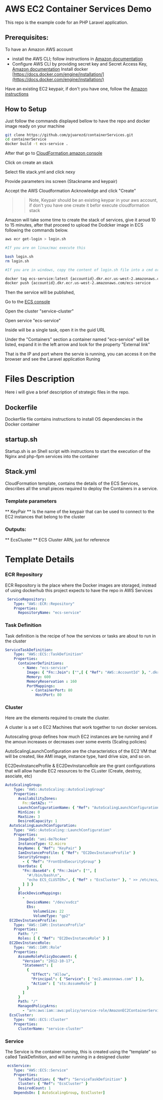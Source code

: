 # AWS EC2 Container Services Demo

This repo is the example code for an PHP Laravel application.

## Prerequisites:

To have an Amazon AWS account
* install the AWS CLI; follow instructions in [Amazon documentation](http://docs.aws.amazon.com/cli/latest/userguide/installing.html)
* Configure AWS CLI by providing secret key and Secret Access Key, [Amazon documentation](http://docs.aws.amazon.com/cli/latest/userguide/cli-chap-getting-started.html)
Install docker [https://docs.docker.com/engine/installation/](https://docs.docker.com/engine/installation/)

Have an existing EC2 keypair, if don't you have one, follow the [Amazon instructions](http://docs.aws.amazon.com/AWSEC2/latest/UserGuide/ec2-key-pairs.html#having-ec2-create-your-key-pair)
 
## How to Setup

Just follow the commands displayed bellow to have the repo and docker image ready on your machine

```bash
git clone https://github.com/pjuarezd/containerServices.git
cd containerService
docker build -t ecs-service .
```

After that go to [CloudFormation amazon console](https://us-west-2.console.aws.amazon.com/cloudformation/home?region=us-west-2#/stacks?filter=active)

Click on create an stack

Select file stack.yml and click nexy

Provide parameters ins screen (Stackname and keypair)

Accept the AWS Cloudformation Acknowledge and click "Create"
>> Note, Keypair should be an existing keypar in your aws account, if don't you have one create it befor execute cloudformation stack

Amazon will take some time to create the stack of services, give it aroud 10 to 15 minutes, after that proceed to upload the Dodcker image in  ECS following the commands below.

```bash
aws ecr get-login > login.sh

#If you are on linux/mac execute this

bash login.sh
rm login.sh

#If you are in windows, copy the content of login.sh file into a cmd or powershell console and execute it 

docker tag ecs-service:latest {accountid}.dkr.ecr.us-west-2.amazonaws.com/ecs-service:latest
docker push {accountid}.dkr.ecr.us-west-2.amazonaws.com/ecs-service
```
Then the service will be published, 

Go to the [ECS console](https://us-west-2.console.aws.amazon.com/ecs/home?region=us-west-2#/clusters)

Open the cluster "service-cluster"

Open service  "ecs-service"

Inside will be a single task, open it in the guid URL

Under the "Containers" section a container named "ecs-service" will be listed, expand it in the left arrow and look for the property "External link"

That is the IP and port where the servie is running, you can access it on the browser and see the Laravel application Runing

# Files Description

Here i will give a brief description of strategic files in the repo.


## Dockerfile
Dockerfile file contains instructions to install OS dependencies in the Docker container

## startup.sh
Startup.sh is an Shell script with instructions to start the execution of the Nginx and php-fpm services into the container


## Stack.yml
CloudFormation template, contains the details of the ECS Services, describes all the small pieces required to deploy the Containers in a service.

### Template parameters
** KeyPair **
Is the name of the keypair that can be used to connect to the EC2 instances that belong to the cluster

### Outputs:
** EcsCluster **
ECS Cluster ARN, just for reference

# Template Details

### ECR Repository

ECR Repository is the place where the Docker images are storaged, instead of using dockerhub this project expects to have the repo in AWS Services

```yaml
 ServiceRepository: 
    Type: "AWS::ECR::Repository"
    Properties: 
      RepositoryName: "ecs-service"

```

### Task Definition

Task definition is the recipe of how the services or tasks are about to run in the cluster

```yaml
ServiceTaskDefinition: 
    Type: "AWS::ECS::TaskDefinition"
    Properties:
      ContainerDefinitions:
        - Name: "ecs-service"
          Image: { "Fn::Join": ["",[ { "Ref": "AWS::AccountId" }, ".dkr.ecr.us-west-2.amazonaws.com/ecs-service:latest" ] ] } 
          Memory: 600
          MemoryReservation : 160
          PortMappings:
            - ContainerPort: 80
              HostPort: 80
```

### Cluster

Here are the elements required to create the cluster.

A cluster is a set o EC2 Machines that work together to run docker services.

Autoscaling group defines how much EC2 instances are be running and if the amoun increases or decreases over some events (Scaling policies)

AutoScalingLaunchConfiguration are the characteristics of the EC2 VM that will be created, like AMI image, instance type, hard drive size, and so on.

EC2DevInstanceProfile & EC2DevInstanceRole are the grant configurations that will allow handle EC2 resources to the CLuster (Create, destroy, asociate, etc)


```yaml
AutoScalingGroup:
    Type: "AWS::AutoScaling::AutoScalingGroup"
    Properties:
      AvailabilityZones: 
        Fn::GetAZs: ""
      LaunchConfigurationName: { "Ref": "AutoScalingLaunchConfiguration" }
      MinSize: 0
      MaxSize: 3
      DesiredCapacity: 1
  AutoScalingLaunchConfiguration:
    Type: "AWS::AutoScaling::LaunchConfiguration"
    Properties:
      ImageId: "ami-8e7bc4ee"
      InstanceType: t2.micro
      KeyName: { "Ref": "KeyPair" }
      IamInstanceProfile: { "Ref": "EC2DevInstanceProfile" }
      SecurityGroups:
        - { "Ref": "FrontEndSecurityGroup" }
      UserData: {
        "Fn::Base64": { "Fn::Join": ["", [
          "#!/bin/bash\n",
          "echo ECS_CLUSTER=", { "Ref" : "EcsCluster" }, " >> /etc/ecs/ecs.config\n"
        ] ] }
      }
      BlockDeviceMappings:
        -
          DeviceName: "/dev/xvdcz"
          Ebs:
             VolumeSize: 22
             VolumeType: "gp2"
  EC2DevInstanceProfile:
    Type: "AWS::IAM::InstanceProfile"
    Properties: 
      Path: "/"
      Roles: [ { "Ref": "EC2DevInstanceRole" } ]
  EC2DevInstanceRole:
    Type: "AWS::IAM::Role"
    Properties:
      AssumeRolePolicyDocument: {
        "Version": "2012-10-17",
        "Statement": [
          {
            "Effect": "Allow",
            "Principal": { "Service": [ "ec2.amazonaws.com" ] },
            "Action": [ "sts:AssumeRole" ]
          }
        ]
      }
      Path: "/"
      ManagedPolicyArns: 
        - "arn:aws:iam::aws:policy/service-role/AmazonEC2ContainerServiceforEC2Role"
  EcsCluster:
    Type: "AWS::ECS::Cluster"
    Properties:
      ClusterName: "service-cluster"

```

### Service
The Service is the container running, this is created using the "template" so called TaskDefinition, and will be running in a designed cluster

```yaml
 ecsService:
    Type: "AWS::ECS::Service"
    Properties:
      TaskDefinition: { "Ref": "ServiceTaskDefinition" }
      Cluster: { "Ref": "EcsCluster" }
      DesiredCount: 1
    DependsOn: [ AutoScalingGroup, EcsCluster]
```
